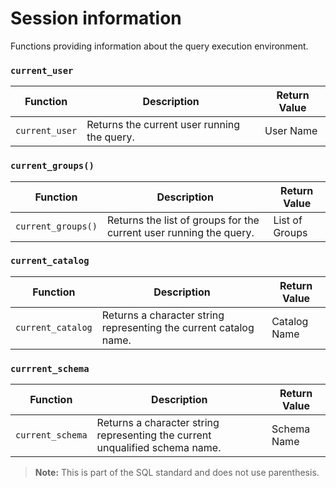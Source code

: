 # Session information

Functions providing information about the query execution environment.

### **`current_user`**

| Function         | Description                          | Return Value    |
| ---------------- | ------------------------------------ | --------------- |
| `current_user`  | Returns the current user running the query. | User Name       |

### **`current_groups()`**

| Function           | Description                                   | Return Value    |
| ------------------ | --------------------------------------------- | --------------- |
| `current_groups()` | Returns the list of groups for the current user running the query. | List of Groups  |

### **`current_catalog`**

| Function         | Description                                        | Return Value    |
| ---------------- | -------------------------------------------------- | --------------- |
| `current_catalog`| Returns a character string representing the current catalog name. | Catalog Name    |

### **`currrent_schema`**

| Function         | Description                                        | Return Value    |
| ---------------- | -------------------------------------------------- | --------------- |
| `current_schema` | Returns a character string representing the current unqualified schema name. | Schema Name     |

> **Note:** This is part of the SQL standard and does not use parenthesis.